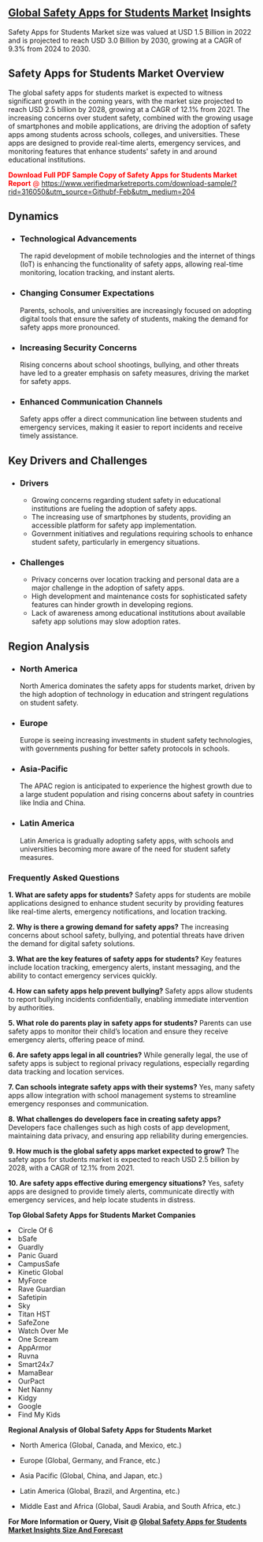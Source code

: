 <h2><a href="https://www.verifiedmarketreports.com/download-sample/?rid=316050&amp;utm_source=Githubf&amp;utm_medium=204" target="_blank">Global Safety Apps for Students Market</a> Insights</h2><p>Safety Apps for Students Market size was valued at USD 1.5 Billion in 2022 and is projected to reach USD 3.0 Billion by 2030, growing at a CAGR of 9.3% from 2024 to 2030.</p><p> <h2>Safety Apps for Students Market Overview</h2> <p>The global safety apps for students market is expected to witness significant growth in the coming years, with the market size projected to reach USD 2.5 billion by 2028, growing at a CAGR of 12.1% from 2021. The increasing concerns over student safety, combined with the growing usage of smartphones and mobile applications, are driving the adoption of safety apps among students across schools, colleges, and universities. These apps are designed to provide real-time alerts, emergency services, and monitoring features that enhance students' safety in and around educational institutions.</p> <p><p><span class=""><span style="color: #ff0000;"><strong>Download Full PDF Sample Copy of Safety Apps for Students Market Report</strong> @ </span><a href="https://www.verifiedmarketreports.com/download-sample/?rid=316050&amp;utm_source=Githubf-Feb&amp;utm_medium=204" target="_blank">https://www.verifiedmarketreports.com/download-sample/?rid=316050&amp;utm_source=Githubf-Feb&amp;utm_medium=204</a></span></p></p> <h2>Dynamics</h2> <ul> <li><h3>Technological Advancements</h3> The rapid development of mobile technologies and the internet of things (IoT) is enhancing the functionality of safety apps, allowing real-time monitoring, location tracking, and instant alerts.</li> <li><h3>Changing Consumer Expectations</h3> Parents, schools, and universities are increasingly focused on adopting digital tools that ensure the safety of students, making the demand for safety apps more pronounced.</li> <li><h3>Increasing Security Concerns</h3> Rising concerns about school shootings, bullying, and other threats have led to a greater emphasis on safety measures, driving the market for safety apps.</li> <li><h3>Enhanced Communication Channels</h3> Safety apps offer a direct communication line between students and emergency services, making it easier to report incidents and receive timely assistance.</li> </ul> <h2>Key Drivers and Challenges</h2> <ul> <li><h3>Drivers</h3> <ul> <li>Growing concerns regarding student safety in educational institutions are fueling the adoption of safety apps.</li> <li>The increasing use of smartphones by students, providing an accessible platform for safety app implementation.</li> <li>Government initiatives and regulations requiring schools to enhance student safety, particularly in emergency situations.</li> </ul> </li> <li><h3>Challenges</h3> <ul> <li>Privacy concerns over location tracking and personal data are a major challenge in the adoption of safety apps.</li> <li>High development and maintenance costs for sophisticated safety features can hinder growth in developing regions.</li> <li>Lack of awareness among educational institutions about available safety app solutions may slow adoption rates.</li> </ul> </li> </ul> <h2>Region Analysis</h2> <ul> <li><h3>North America</h3> North America dominates the safety apps for students market, driven by the high adoption of technology in education and stringent regulations on student safety.</li> <li><h3>Europe</h3> Europe is seeing increasing investments in student safety technologies, with governments pushing for better safety protocols in schools.</li> <li><h3>Asia-Pacific</h3> The APAC region is anticipated to experience the highest growth due to a large student population and rising concerns about safety in countries like India and China.</li> <li><h3>Latin America</h3> Latin America is gradually adopting safety apps, with schools and universities becoming more aware of the need for student safety measures.</li> </ul> <h3>Frequently Asked Questions</h3> <p><strong>1. What are safety apps for students?</strong> Safety apps for students are mobile applications designed to enhance student security by providing features like real-time alerts, emergency notifications, and location tracking.</p> <p><strong>2. Why is there a growing demand for safety apps?</strong> The increasing concerns about school safety, bullying, and potential threats have driven the demand for digital safety solutions.</p> <p><strong>3. What are the key features of safety apps for students?</strong> Key features include location tracking, emergency alerts, instant messaging, and the ability to contact emergency services quickly.</p> <p><strong>4. How can safety apps help prevent bullying?</strong> Safety apps allow students to report bullying incidents confidentially, enabling immediate intervention by authorities.</p> <p><strong>5. What role do parents play in safety apps for students?</strong> Parents can use safety apps to monitor their child’s location and ensure they receive emergency alerts, offering peace of mind.</p> <p><strong>6. Are safety apps legal in all countries?</strong> While generally legal, the use of safety apps is subject to regional privacy regulations, especially regarding data tracking and location services.</p> <p><strong>7. Can schools integrate safety apps with their systems?</strong> Yes, many safety apps allow integration with school management systems to streamline emergency responses and communication.</p> <p><strong>8. What challenges do developers face in creating safety apps?</strong> Developers face challenges such as high costs of app development, maintaining data privacy, and ensuring app reliability during emergencies.</p> <p><strong>9. How much is the global safety apps market expected to grow?</strong> The safety apps for students market is expected to reach USD 2.5 billion by 2028, with a CAGR of 12.1% from 2021.</p> <p><strong>10. Are safety apps effective during emergency situations?</strong> Yes, safety apps are designed to provide timely alerts, communicate directly with emergency services, and help locate students in distress.</p> </p><p><strong>Top Global Safety Apps for Students Market Companies</strong></p><div data-test-id=""><p><li>Circle Of 6</li><li> bSafe</li><li> Guardly</li><li> Panic Guard</li><li> CampusSafe</li><li> Kinetic Global</li><li> MyForce</li><li> Rave Guardian</li><li> Safetipin</li><li> Sky</li><li> Titan HST</li><li> SafeZone</li><li> Watch Over Me</li><li> One Scream</li><li> AppArmor</li><li> Ruvna</li><li> Smart24x7</li><li> MamaBear</li><li> OurPact</li><li> Net Nanny</li><li> Kidgy</li><li> Google</li><li> Find My Kids</li></p><div><strong>Regional Analysis of&nbsp;Global Safety Apps for Students Market</strong></div><ul><li dir="ltr"><p dir="ltr">North America&nbsp;(Global, Canada, and Mexico, etc.)</p></li><li dir="ltr"><p dir="ltr">Europe (Global, Germany, and France, etc.)</p></li><li dir="ltr"><p dir="ltr">Asia Pacific&nbsp;(Global, China, and Japan, etc.)</p></li><li dir="ltr"><p dir="ltr">Latin America&nbsp;(Global, Brazil, and Argentina, etc.)</p></li><li dir="ltr">Middle East and Africa&nbsp;(Global, Saudi Arabia, and South Africa, etc.)</li></ul><p><strong>For More Information or Query, Visit @&nbsp;</strong><strong><a href="https://www.verifiedmarketreports.com/product/safety-apps-for-students-market/?utm_source=Githubf&amp;utm_medium=204" target="_blank">Global Safety Apps for Students Market Insights Size And Forecast</a></strong></p></div>
